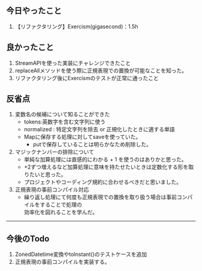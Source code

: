 ## 今日やったこと
1. 【リファクタリング】Exercism(gigasecond)：1.5h  

## 良かったこと  
1. StreamAPIを使った実装にチャレンジできたこと
2. replaceAllメソッドを使う際に正規表現での置換が可能なことを知った。
3. リファクタリング後にExercismのテストが正常に通ったこと

## 反省点
1. 変数名の候補について知ることができた
   - tokens:英数字を含む文字列に使う
   - normalized : 特定文字列を除去 or 正規化したときに適する単語  
   - Mapに保存する処理に対してsaveを使っていた。
     - putで保存していることは明らかなため削除した。   
2. マジックナンバーの排除について  
   - 単純な加算処理には直感的にわかる + 1 を使うのはありかと思った。  
   - +2ずつ増えるなど加算処理に意味を持たせたいときは定数化する形を取りたいと思った。  
   - プロジェクトやコーディング規約に合わせるべきだと思いました。
3. 正規表現の事前コンパイル対応
   - 繰り返し処理にて何度も正規表現での置換を取り扱う場合は事前コンパイルをすることで処理の  
     効率化を図れることを学んだ。
---

## 今後のTodo
1. ZonedDatetime変換やtoInstant()のテストケースを追加
2. 正規表現の事前コンパイルを実装する。